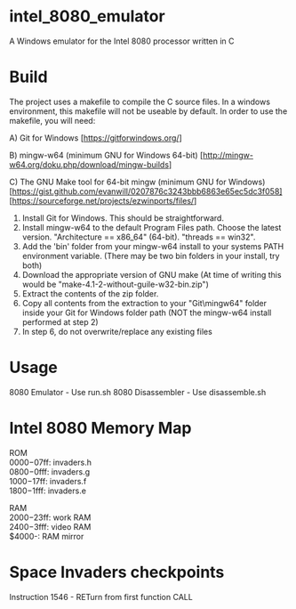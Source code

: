 # intel_8080_emulator
A Windows emulator for the Intel 8080 processor written in C

# Build
The project uses a makefile to compile the C source files. 
In a windows environment, this makefile will not be useable by default. 
In order to use the makefile, you will need: 

A) Git for Windows [https://gitforwindows.org/]

B) mingw-w64 (minimum GNU for Windows 64-bit) [http://mingw-w64.org/doku.php/download/mingw-builds]

C) The GNU Make tool for 64-bit mingw (minimum GNU for Windows) [https://gist.github.com/evanwill/0207876c3243bbb6863e65ec5dc3f058] [https://sourceforge.net/projects/ezwinports/files/]


1) Install Git for Windows. This should be straightforward.
2) Install mingw-w64 to the default Program Files path. Choose the latest version. "Architecture == x86_64" (64-bit). "threads == win32".
3) Add the 'bin' folder from your mingw-w64 install to your systems PATH environment variable. (There may be two bin folders in your install, try both)
4) Download the appropriate version of GNU make (At time of writing this would be "make-4.1-2-without-guile-w32-bin.zip")
5) Extract the contents of the zip folder.
6) Copy all contents from the extraction to your "Git\mingw64\" folder inside your Git for Windows folder path (NOT the mingw-w64 install performed at step 2)
7) In step 6, do not overwrite/replace any existing files

# Usage
8080 Emulator - Use run.sh
8080 Disassembler - Use disassemble.sh

# Intel 8080 Memory Map
ROM    
    $0000-$07ff:    invaders.h    
    $0800-$0fff:    invaders.g    
    $1000-$17ff:    invaders.f    
    $1800-$1fff:    invaders.e    

RAM    
    $2000-$23ff:    work RAM    
    $2400-$3fff:    video RAM    
    $4000-:         RAM mirror

# Space Invaders checkpoints
Instruction 1546 - RETurn from first function CALL